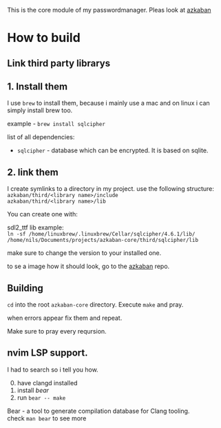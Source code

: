 This is the core module of my passwordmanager. Pleas look at [azkaban](https://github.com/N1lsE/azkaban)

# How to build

## Link third party librarys

## 1. Install them
I use `brew` to install them, because i mainly use a mac and on linux i can simply install brew too.

example - `brew install sqlcipher`

list of all dependencies:
- `sqlcipher` - database which can be encrypted. It is based on sqlite.

## 2. link them
I create symlinks to a directory in my project. use the following structure: \
`azkaban/third/<library name>/include` \
`azkaban/third/<library name>/lib`

You can create one with:

sdl2\_ttf lib example: \
`ln -sf /home/linuxbrew/.linuxbrew/Cellar/sqlcipher/4.6.1/lib/ /home/nils/Documents/projects/azkaban-core/third/sqlcipher/lib`

make sure to change the version to your installed one.

to se a image how it should look, go to the [azkaban](https://github.com/N1lsE/azkaban) repo.

## Building

`cd` into the root `azkaban-core` directory.
Execute `make` and pray.

when errors appear fix them and repeat.

Make sure to pray every reqursion.

## nvim LSP support.

I had to search so i tell you how.

0. have clangd installed
0. install *bear*
0. run `bear -- make`

Bear - a tool to generate compilation database for Clang tooling.\
check `man bear` to see more




